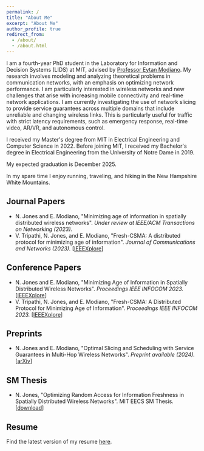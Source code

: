 ```yaml
---
permalink: /
title: "About Me"
excerpt: "About Me"
author_profile: true
redirect_from: 
  - /about/
  - /about.html
---
```

I am a fourth-year PhD student in the Laboratory for Information and Decision Systems (LIDS) at MIT, advised by [Professor Eytan Modiano](https://modiano.mit.edu/). My research involves modeling and analyzing theoretical problems in communication networks, with an emphasis on optimizing network performance. I am particularly interested in wireless networks and new challenges that arise with increasing mobile connectivity and real-time network applications. I am currently investigating the use of network slicing to provide service guarantees across multiple domains that include unreliable and changing wireless links. This is particularly useful for traffic with strict latency requirements, such as emergency response, real-time video, AR/VR, and autonomous control.

I received my Master's degree from MIT in Electrical Engineering and Computer Science in 2022. Before joining MIT, I received my Bachelor's degree in Electrical Engineering from the University of Notre Dame in 2019.

My expected graduation is December 2025.

In my spare time I enjoy running, traveling, and hiking in the New Hampshire White Mountains.


## Journal Papers

  * N. Jones and E. Modiano, "Minimizing age of information in spatially distributed wireless networks". _Under review at IEEE/ACM Transactions on Networking (2023)._
  * V. Tripathi, N. Jones, and E. Modiano, "Fresh-CSMA: A distributed protocol for minimizing age of information". _Journal of Communications and Networks (2023)._ \[[IEEEXplore](https://ieeexplore.ieee.org/document/10323421)\]

## Conference Papers

  * N. Jones and E. Modiano, "Minimizing Age of Information in Spatially Distributed Wireless Networks". _Proceedings IEEE INFOCOM 2023._ \[[IEEEXplore](https://ieeexplore.ieee.org/document/10229041)\]
  * V. Tripathi, N. Jones, and E. Modiano, "Fresh-CSMA: A Distributed Protocol for Minimizing Age of Information". _Proceedings IEEE INFOCOM 2023._ \[[IEEEXplore](https://ieeexplore.ieee.org/document/10228917)\]

## Preprints

  * N. Jones and E. Modiano, "Optimal Slicing and Scheduling with Service Guarantees in Multi-Hop Wireless Networks". _Preprint available (2024)._ \[[arXiv](https://arxiv.org/abs/2404.08637)\]

## SM Thesis

  * N. Jones, "Optimizing Random Access for Information Freshness in Spatially Distributed Wireless Networks". MIT EECS SM Thesis. \[[download](https://njonesnd19.github.io/files/sm_thesis.pdf)\]


## Resume

Find the latest version of my resume [here](https://njonesnd19.github.io/files/resume.pdf).

